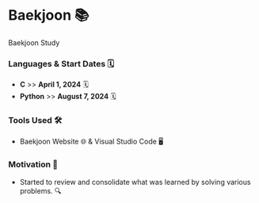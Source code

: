 # Baekjoon 📚

Baekjoon Study

### Languages & Start Dates 🗓️
- **C** >> **April 1, 2024** 🗓️
- **Python** >> **August 7, 2024** 🗓️

### Tools Used 🛠️
- Baekjoon Website 🌐 & Visual Studio Code 🖥️

### Motivation 🚀
- Started to review and consolidate what was learned by solving various problems. 🔍
